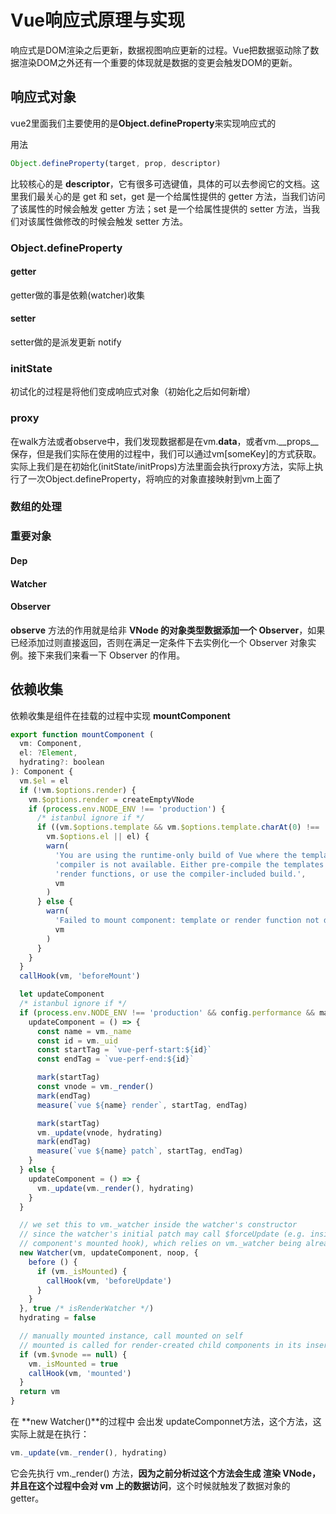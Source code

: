# Vue响应式原理与实现

响应式是DOM渲染之后更新，数据视图响应更新的过程。Vue把数据驱动除了数据渲染DOM之外还有一个重要的体现就是数据的变更会触发DOM的更新。

## 响应式对象

vue2里面我们主要使用的是**Object.defineProperty**来实现响应式的

用法
```js
Object.defineProperty(target, prop, descriptor)
```

比较核心的是 **descriptor**，它有很多可选键值，具体的可以去参阅它的文档。这里我们最关心的是 get 和 set，get 是一个给属性提供的 getter 方法，当我们访问了该属性的时候会触发 getter 方法；set 是一个给属性提供的 setter 方法，当我们对该属性做修改的时候会触发 setter 方法。

### Object.defineProperty

#### getter
getter做的事是依赖(watcher)收集

#### setter
setter做的是派发更新 notify
### initState
初试化的过程是将他们变成响应式对象（初始化之后如何新增）

### proxy

在walk方法或者observe中，我们发现数据都是在vm.__data__，或者vm.__props__保存，但是我们实际在使用的过程中，我们可以通过vm[someKey]的方式获取。实际上我们是在初始化(initState/initProps)方法里面会执行proxy方法，实际上执行了一次Object.defineProperty，将响应的对象直接映射到vm上面了

### 数组的处理

### 重要对象

#### Dep

#### Watcher


#### Observer

**observe** 方法的作用就是给非 **VNode 的对象类型数据添加一个 Observer**，如果已经添加过则直接返回，否则在满足一定条件下去实例化一个 Observer 对象实例。接下来我们来看一下 Observer 的作用。

## 依赖收集
依赖收集是组件在挂载的过程中实现 **mountComponent**
```js
export function mountComponent (
  vm: Component,
  el: ?Element,
  hydrating?: boolean
): Component {
  vm.$el = el
  if (!vm.$options.render) {
    vm.$options.render = createEmptyVNode
    if (process.env.NODE_ENV !== 'production') {
      /* istanbul ignore if */
      if ((vm.$options.template && vm.$options.template.charAt(0) !== '#') ||
        vm.$options.el || el) {
        warn(
          'You are using the runtime-only build of Vue where the template ' +
          'compiler is not available. Either pre-compile the templates into ' +
          'render functions, or use the compiler-included build.',
          vm
        )
      } else {
        warn(
          'Failed to mount component: template or render function not defined.',
          vm
        )
      }
    }
  }
  callHook(vm, 'beforeMount')

  let updateComponent
  /* istanbul ignore if */
  if (process.env.NODE_ENV !== 'production' && config.performance && mark) {
    updateComponent = () => {
      const name = vm._name
      const id = vm._uid
      const startTag = `vue-perf-start:${id}`
      const endTag = `vue-perf-end:${id}`

      mark(startTag)
      const vnode = vm._render()
      mark(endTag)
      measure(`vue ${name} render`, startTag, endTag)

      mark(startTag)
      vm._update(vnode, hydrating)
      mark(endTag)
      measure(`vue ${name} patch`, startTag, endTag)
    }
  } else {
    updateComponent = () => {
      vm._update(vm._render(), hydrating)
    }
  }

  // we set this to vm._watcher inside the watcher's constructor
  // since the watcher's initial patch may call $forceUpdate (e.g. inside child
  // component's mounted hook), which relies on vm._watcher being already defined
  new Watcher(vm, updateComponent, noop, {
    before () {
      if (vm._isMounted) {
        callHook(vm, 'beforeUpdate')
      }
    }
  }, true /* isRenderWatcher */)
  hydrating = false

  // manually mounted instance, call mounted on self
  // mounted is called for render-created child components in its inserted hook
  if (vm.$vnode == null) {
    vm._isMounted = true
    callHook(vm, 'mounted')
  }
  return vm
}
```

在 **new Watcher()**的过程中 会出发 updateComponnet方法，这个方法，这实际上就是在执行：

```js
vm._update(vm._render(), hydrating)
```

它会先执行 vm._render() 方法，**因为之前分析过这个方法会生成 渲染 VNode，并且在这个过程中会对 vm 上的数据访问**，这个时候就触发了数据对象的 getter。





